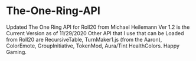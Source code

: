 # The-One-Ring-API
Updated The One Ring API for Roll20 from Michael Heilemann 
Ver 1.2 is the Current Version as of 11/29/2020
Other API that I use that can be Loaded from Roll20 are RecursiveTable, TurnMaker1.js (from the Aaron), ColorEmote, GroupInitiative, TokenMod, Aura/Tint HealthColors.
Happy Gaming.
